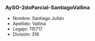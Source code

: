 ### AySO-2doParcial-SantiagoVallina

- Nombre: Santiago Julián
- Apellido: Vallina
- Legajo: 115717
- División: 316
